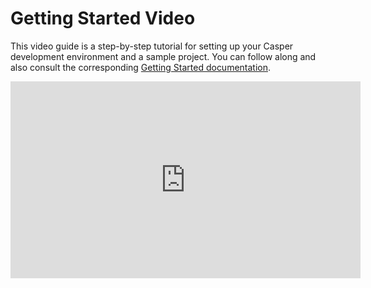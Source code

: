 # Getting Started Video

This video guide is a step-by-step tutorial for setting up your Casper development environment and a sample project. You can follow along and also consult the corresponding [Getting Started documentation](/dapp-dev-guide/writing-contracts/getting-started.md).

<p align="center">
<iframe width="560" height="315" src="https://www.youtube.com/embed?v=XvV02iBoctc&list=PL8oWxbJ-csEogSV-M0IPiofWP5I_dLji6&index=1" frameborder="0" allow="accelerometer; autoplay; clipboard-write; encrypted-media; gyroscope; picture-in-picture" allowfullscreen></iframe>
</p>